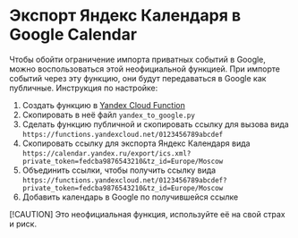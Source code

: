 # Экспорт Яндекс Календаря в Google Calendar
Чтобы обойти ограничение импорта приватных событий в Google, можно воспользоваться этой неофициальной функцией. При импорте событий через эту функцию, они будут передаваться в Google как публичные. Инструкция по настройке:

1. Создать функцию в [Yandex Cloud Function](https://yandex.cloud/ru/services/functions)
2. Скопировать в неё файл `yandex_to_google.py`
3. Сделать функцию публичной и скопировать ссылку для вызова вида `https://functions.yandexcloud.net/0123456789abcdef`
4. Скопировать ссылку для экспорта Яндекс Календаря вида `https://calendar.yandex.ru/export/ics.xml?private_token=fedcba9876543210&tz_id=Europe/Moscow`
5. Объединить ссылки, чтобы получить ссылку вида `https://functions.yandexcloud.net/0123456789abcdef?private_token=fedcba9876543210&tz_id=Europe/Moscow`
6. Добавить календарь в Google по получившейся ссылке

[!CAUTION]
Это неофициальная функция, используйте её на свой страх и риск.